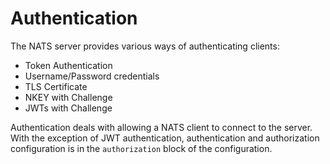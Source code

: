 # Authentication

The NATS server provides various ways of authenticating clients:

- Token Authentication
- Username/Password credentials
- TLS Certificate
- NKEY with Challenge
- JWTs with Challenge

Authentication deals with allowing a NATS client to connect to the server.
With the exception of JWT authentication, authentication and authorization configuration is in the `authorization` block of the configuration.

